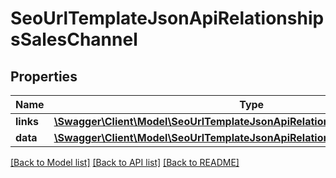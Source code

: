 # SeoUrlTemplateJsonApiRelationshipsSalesChannel

## Properties
Name | Type | Description | Notes
------------ | ------------- | ------------- | -------------
**links** | [**\Swagger\Client\Model\SeoUrlTemplateJsonApiRelationshipsSalesChannelLinks**](SeoUrlTemplateJsonApiRelationshipsSalesChannelLinks.md) |  | [optional] 
**data** | [**\Swagger\Client\Model\SeoUrlTemplateJsonApiRelationshipsSalesChannelData**](SeoUrlTemplateJsonApiRelationshipsSalesChannelData.md) |  | [optional] 

[[Back to Model list]](../../README.md#documentation-for-models) [[Back to API list]](../../README.md#documentation-for-api-endpoints) [[Back to README]](../../README.md)

